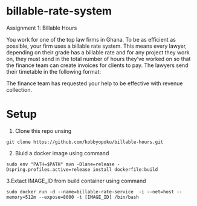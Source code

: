# billable-rate-system

Assignment 1: Billable Hours
 
You work for one of the top law firms in Ghana. To be as efficient as possible, your firm uses a billable rate system. This means every lawyer, depending on their grade has a billable rate and for any project they work on, they must send in the total number of hours they’ve worked on so that the finance team can create invoices for clients to pay. The lawyers send their timetable in the following format:

 
The finance team has requested your help to be effective with revenue collection. 

# Setup
1. Clone this repo unsing
```shell
git clone https://github.com/kobbyopoku/billable-hours.git
```

2. Biuld a docker image using command
```shell
sudo env "PATH=$PATH" mvn -Dlane=release -Dspring.profiles.active=release install dockerfile:build
```

3.Extact IMAGE_ID from build container using command
```shell
sudo docker run -d --name=billable-rate-service  -i --net=host --memory=512m --expose=8000 -t [IMAGE_ID] /bin/bash
```

